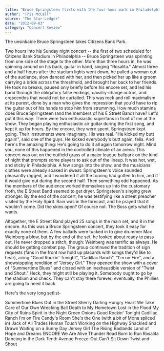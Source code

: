 ```yaml
---
title: "Bruce Springsteen flirts with the four-hour mark in Philadelphia"
author: "Tris McCall"
source: "The Star-Ledger"
date: "2012-09-03"
category: "Concert Review"
---
```


The unsinkable Bruce Springsteen takes Citizens Bank Park.

Two hours into his Sunday night concert -- the first of two scheduled for Citizens Bank Stadium in Philadelphia -- Bruce Springsteen was sprinting from one side of the stage to the other. More than three hours in, he was spinning around on his back, guitar in hand, singing "Rosalita." Almost three and a half hours after the stadium lights went down, he pulled a woman out of the audience, slow danced with her, and then picked her up like a groom carrying a bride across the threshhold, and brought her back to her friends. He took no breaks, paused only briefly before his encore set, and led his band through the obligatory false endings, cavalry-charge outros, and crescendos that would not be curtailed. This was rock and roll maximalism at its purest, done by a man who gives the impression that you'd have to rip the guitar out of his hands to stop him from strumming. How much stamina does Bruce Springsteen (and the members of his E Street Band) have? Let's put it this way: There were two enthusiastic superfans in front of me at the show. They began playing enthusiastic air guitar during the first song, and kept it up for hours. By the encore, they were spent. Springsteen kept going. Their instruments were imaginary. His was real. "He kicked my butt again!", said one of the guys. He kicked everybody's butt again, fella. And here's the amazing thing: He's going to do it all again tomorrow night. Mind you, none of this happened in the controlled climate of an arena. This concert was out on the outfield grass of a major league ballpark on the kind of night that prompts some players to ask out of the lineup. It was hot, wet, and sticky in Philadelphia. A few songs into the show, and the musicians' clothes were already soaked in sweat. Springsteen's voice sounded pleasantly ragged, and I wondered if all the touring had gotten to him, and if it would give out during the second half. Then something odd happened. As the members of the audience worked themselves up into the customary froth, the E Street Band seemed to get dryer. Springsteen's singing grew stronger. By the end of the concert, he was testifying like a street preacher visited by the Holy Spirit. Rain was in the forecast, and he prayed that it wouldn't come. Did the skies open? Of course not. The Boss gets what he wants.

Altogether, the E Street Band played 25 songs in the main set, and 8 in the encore. As this was a Bruce Springsteen concert, they took it easy for exactly none of them. A few ballads were tucked in to give drummer Max Weinberg a blow, but by the end of the set, he looked about ready to pass out. He never dropped a stitch, though: Weinberg was terrific as always. He should be getting combat pay. The group continued the tradition of sign requests (fans in the front row hold up placards with songs they'd like to hear), airing "Good Rockin' Tonight", "Cadillac Ranch", "I'm on Fire", and a showstopping rendition of "Jersey Girl." They opened the show with a cover of "Summertime Blues" and closed with an inexhaustible version of "Twist and Shout." Heck, they might still be playing it. Somebody ought to go by the stadium and check. They can't stay there forever; eventually, the Phillies are going to need it back.

Here's the very long setlist-

Summertime Blues Out in the Street Sherry Darling Hungry Heart We Take Care of Our Own Wrecking Ball Death to My Hometown Lost in the Flood My City of Ruins Spirit in the Night Green Onions Good Rockin' Tonight Cadillac Ranch I'm on Fire Candy's Room She's the One (with a bit of Mona spliced in) Jack of All Trades Human Touch Working on the Highway Shackled and Drawn Waiting on a Sunny Day Jersey Girl The Rising Badlands Land of Hope and Dreams ENCORE We Are Alive Thunder Road Born to Run Rosalita Dancing in the Dark Tenth Avenue Freeze-Out Can't Sit Down Twist and Shout